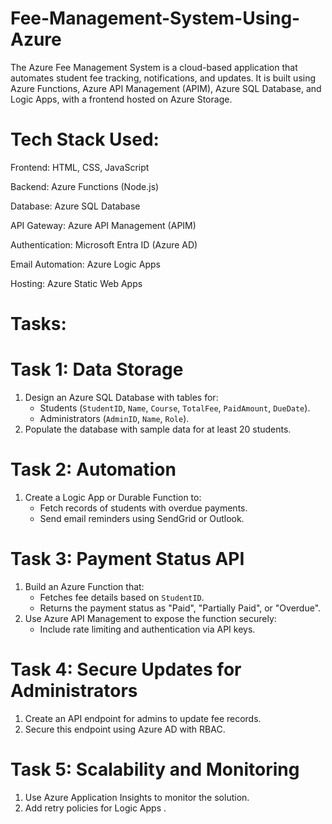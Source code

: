 # Fee-Management-System-Using-Azure
The Azure Fee Management System is a cloud-based application that automates student fee tracking, notifications, and updates. It is built using Azure Functions, Azure API Management (APIM), Azure SQL Database, and Logic Apps, with a frontend hosted on Azure Storage.


# Tech Stack Used:

Frontend: HTML, CSS, JavaScript

Backend: Azure Functions (Node.js)

Database: Azure SQL Database

API Gateway: Azure API Management (APIM)

Authentication: Microsoft Entra ID (Azure AD)

Email Automation: Azure Logic Apps

Hosting: Azure Static Web Apps

# Tasks:
# Task 1: Data Storage
1. Design an Azure SQL Database with tables for:
   - Students (`StudentID`, `Name`, `Course`, `TotalFee`, `PaidAmount`, `DueDate`).
   - Administrators (`AdminID`, `Name`, `Role`).
2. Populate the database with sample data for at least 20 students.
# Task 2: Automation
1. Create a Logic App or Durable Function to:
   - Fetch records of students with overdue payments.
   - Send email reminders using SendGrid or Outlook.
# Task 3: Payment Status API
1. Build an Azure Function that:
   - Fetches fee details based on `StudentID`.
   - Returns the payment status as "Paid", "Partially Paid", or "Overdue".
2. Use Azure API Management to expose the function securely:
   - Include rate limiting and authentication via API keys.
# Task 4: Secure Updates for Administrators
1. Create an API endpoint for admins to update fee records.
2. Secure this endpoint using Azure AD with RBAC.
# Task 5: Scalability and Monitoring
1. Use Azure Application Insights to monitor the solution.
2. Add retry policies for Logic Apps .

